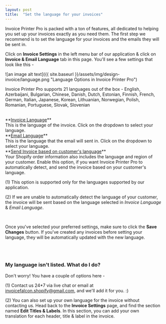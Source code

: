 ```yaml
---
layout: post
title:  "Set the language for your invoices"
---
```


Invoice Printer Pro is packed with a ton of features, all dedicated to helping you set up your invoices exactly as you need them. The first step we recommend is to set the language for your invoices and the emails they will be sent in.

Click on **Invoice Settings** in the left menu bar of our application & click on **Invoice & Email Language** tab in this page. You'll see a few settings that look like this -

![an image alt text]({{ site.baseurl }}/assets/img/design-invoice/language.png "Language Options in Invoice Printer Pro")

Invoice Printer Pro supports 21 languages out of the box - English, Azerbaijani, Bulgarian, Chinese, Danish, Dutch, Estonian, Finnish, French, German, Italian, Japanese, Korean, Lithuanian, Norwegian, Polish, Romanian, Portuguese, Slovak, Slovenian

<br/>
**<u>Invoice Language</u>**
<br/>
This is the language of the invoice. Click on the dropdown to select your language.

<br/>
**<u>Email Language</u>**
<br/>
This is the language that the email will sent in. Click on the dropdown to select your language.

<br/>
**<u>Send Invoice based on customer's language</u>**
<br/>
Your Shopify order information also includes the language and region of your customer. Enable this option, if you want Invoice Printer Pro to automatically detect, and send the invoice based on your customer's language.

(1) This option is supported only for the languages supported by our application.

(2) If we are unable to automatically detect the language of your customer, the invoice will be sent based on the language selected in _Invoice Language_ & _Email Language_.

<br/>

Once you've selected your preferred settings, make sure to click the **Save Changes** button. If you've created any invoices before setting your language, they will be automatically updated with the new language.

<br/>
<br/>

### My language isn't listed. What do I do?
Don't worry! You have a couple of options here -

(1) Contact us 24*7 via live chat or email at invoicefalcon.shopify@gmail.com, and we'll add it for you. :)

(2) You can also set up your own language for the invoice without contacting us. Head back to the __Invoice Settings__ page, and find the section named __Edit Titles & Labels__. In this section, you can add your own translation for each header, title & label in the invoice.
